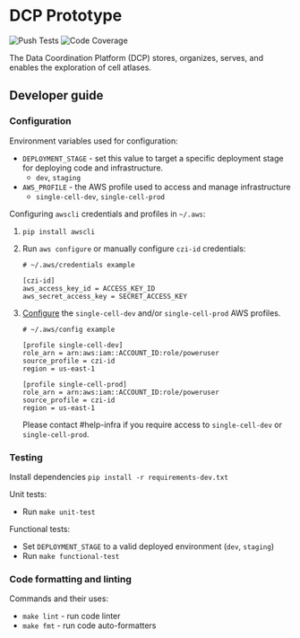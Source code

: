 # DCP Prototype
![Push Tests](https://github.com/HumanCellAtlas/dcp-prototype/workflows/Push%20Tests/badge.svg)
![Code Coverage](https://codecov.io/gh/humancellatlas/dcp-prototype/branch/master/graph/badge.svg)

The Data Coordination Platform (DCP) stores, organizes, serves, and enables the exploration of cell atlases.

## Developer guide

### Configuration

Environment variables used for configuration:
* `DEPLOYMENT_STAGE` - set this value to target a specific deployment stage for deploying code and infrastructure.
    * `dev`, `staging`
* `AWS_PROFILE` - the AWS profile used to access and manage infrastructure
    * `single-cell-dev`, `single-cell-prod`

Configuring `awscli` credentials and profiles in `~/.aws`:
1. `pip install awscli`
1. Run `aws configure` or manually configure `czi-id` credentials:

    ```shell
    # ~/.aws/credentials example

    [czi-id]
    aws_access_key_id = ACCESS_KEY_ID
    aws_secret_access_key = SECRET_ACCESS_KEY
    ```

1.  [Configure](https://docs.aws.amazon.com/cli/latest/userguide/cli-configure-files.html)
    the `single-cell-dev` and/or `single-cell-prod` AWS profiles.

    ```shell
    # ~/.aws/config example

    [profile single-cell-dev]
    role_arn = arn:aws:iam::ACCOUNT_ID:role/poweruser
    source_profile = czi-id
    region = us-east-1

    [profile single-cell-prod]
    role_arn = arn:aws:iam::ACCOUNT_ID:role/poweruser
    source_profile = czi-id
    region = us-east-1
    ```

    Please contact #help-infra if you require access to `single-cell-dev` or `single-cell-prod`.

### Testing
Install dependencies `pip install -r requirements-dev.txt`

Unit tests:
* Run `make unit-test`

Functional tests:
* Set `DEPLOYMENT_STAGE` to a valid deployed environment (`dev`, `staging`)
* Run `make functional-test`

### Code formatting and linting

Commands and their uses:
* `make lint` - run code linter
* `make fmt` - run code auto-formatters
